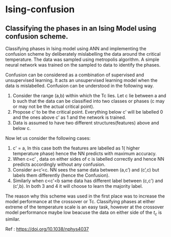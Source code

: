 # Ising-confusion
## Classifying the phases in an Ising Model using confusion scheme.

Classifying phases in Ising model using ANN and implementing the confusion scheme by deliberately mislabelling the data around the critical temperature. 
The data was sampled using metropolis algorithm. A simple neural network was trained on the sampled to data to identify the phases. 

Confusion can be considered as a combination of supervised and unsupervised learning. It acts an unsupervised learning model when the data is mislabelled.
Confusion can be understood in the following way. <br>
1. Consider the range (a,b) within which the Tc lies. Let  c lie between a and b such that the data can be classified into two classes or phases (c may or may not be the actual critical point).
2. Propose  c’ to be the critical point. Everything below c’ will be labelled 0 and the ones above c’ as 1 and the network is trained.
3. Data is assumed to have two different structures(features) above and below c. 

Now let us consider the following cases:
1. c' = a, In this case both the features are labelled as 1( higher temperature phase) hence the NN predicts with maximum accuracy.
2.  When c=c’ , data on either sides of c is labelled correctly and hence NN predicts accordingly without any confusion. 
3. Consider a<c’<c. NN sees the same data between (a,c’) and (c’,c) but labels them differently (hence the Confusion).
4. Similarly when c<c'<b same data has different label between (c,c') and (c',b). In both 3 and 4 it will choose to learn the majority label. 

    
The reason why this scheme was used in the first place was to increase the model performance at the crossover or Tc. Classifying phases at either extreme of the temperature scale is an easy task, however at the crossover model performance maybe low beacuse the data on either side of the $t_c$ is similar. 

Ref : https://doi.org/10.1038/nphys4037 
